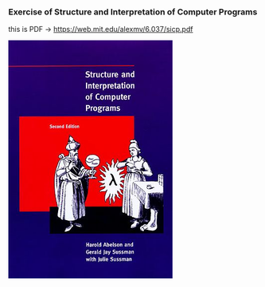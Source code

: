 ### Exercise of Structure and Interpretation of Computer Programs

this is PDF -> https://web.mit.edu/alexmv/6.037/sicp.pdf

![top-page](https://github.com/qqprosperodd/land_of_lisp/blob/images/SICP_cover.jpg)
